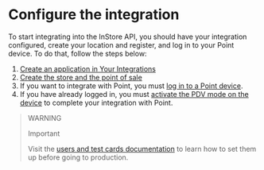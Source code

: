 # Configure the integration


To start integrating into the InStore API, you should have your integration configured, create your location and register, and log in to your Point device. To do that, follow the steps below:

1. [Create an application in Your Integrations](/developers/en/docs/instore-api/integration-configuration/create-app)
2. [Create the store and the point of sale](/developers/en/docs/instore-api/integration-configuration/create-store-point-of-sale)
3. If you want to integrate with Point, you must [log in to a Point device](/developers/en/docs/instore-api/integration-configuration/signin-point).
4. If you have already logged in, you must [activate the PDV mode on the device](/developers/en/docs/instore-api/integration-configuration/enable-pdv) to complete your integration with Point.

> WARNING
>
> Important
>
> Visit the [users and test cards documentation](/developers/en/docs/instore-api/additional-content/your-integrations/test/accounts) to learn how to set them up before going to production.